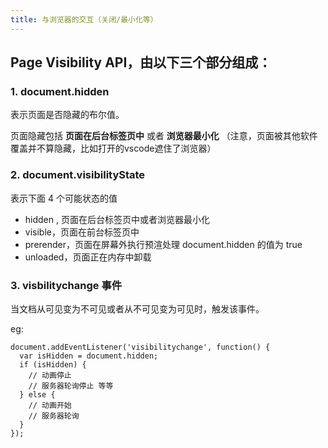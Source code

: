 ```yaml
---
title: 与浏览器的交互（关闭/最小化等）
---
```





## Page Visibility API，由以下三个部分组成： ##

### 1. document.hidden ###

表示页面是否隐藏的布尔值。

页面隐藏包括  **页面在后台标签页中** 或者 **浏览器最小化** （注意，页面被其他软件覆盖并不算隐藏，比如打开的vscode遮住了浏览器）


### 2. document.visibilityState ###

表示下面 4 个可能状态的值

* hidden , 页面在后台标签页中或者浏览器最小化
* visible，页面在前台标签页中
* prerender，页面在屏幕外执行预渲处理 document.hidden 的值为 true
* unloaded，页面正在内存中卸载

### 3. visbilitychange 事件 ###

当文档从可见变为不可见或者从不可见变为可见时，触发该事件。

eg:

```js?linenums
document.addEventListener('visibilitychange', function() {
  var isHidden = document.hidden;
  if (isHidden) {
    // 动画停止
    // 服务器轮询停止 等等
  } else {
    // 动画开始
    // 服务器轮询
  }
});
```